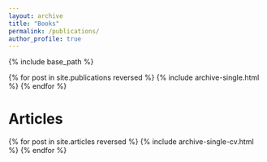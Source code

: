 ```yaml
---
layout: archive
title: "Books"
permalink: /publications/
author_profile: true
---
```


{% include base_path %}

{% for post in site.publications reversed %}
  {% include archive-single.html %}
{% endfor %}


Articles
=======

{% for post in site.articles reversed %}
  {% include archive-single-cv.html %}
{% endfor %}
